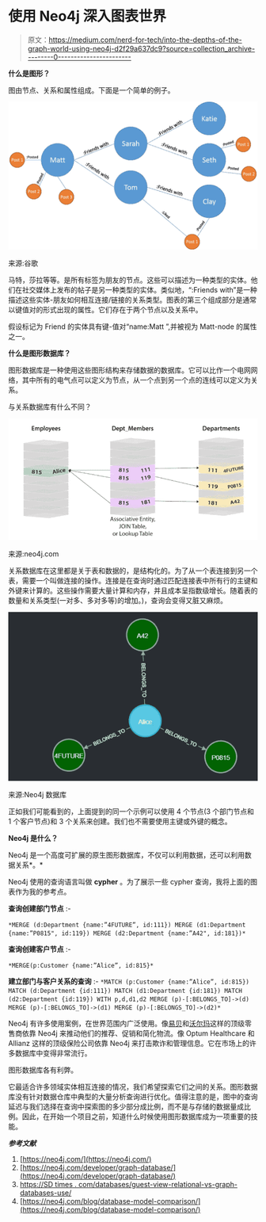 # 使用 Neo4j 深入图表世界

> 原文：<https://medium.com/nerd-for-tech/into-the-depths-of-the-graph-world-using-neo4j-d2f29a637dc9?source=collection_archive---------0----------------------->

**什么是图形？**

图由节点、关系和属性组成。下面是一个简单的例子。

![](img/41cdcda9f95df52040e433432889df4a.png)

来源:谷歌

马特，莎拉等等。是所有标签为朋友的节点。这些可以描述为一种类型的实体。他们在社交媒体上发布的帖子是另一种类型的实体。类似地，“:Friends with”是一种描述这些实体-朋友如何相互连接/链接的关系类型。图表的第三个组成部分是通常以键值对的形式出现的属性。它们存在于两个节点以及关系中。

假设标记为 Friend 的实体具有键-值对“name:Matt ”,并被视为 Matt-node 的属性之一。

**什么是图形数据库？**

图形数据库是一种使用这些图形结构来存储数据的数据库。它可以比作一个电网网络，其中所有的电气点可以定义为节点，从一个点到另一个点的连线可以定义为关系。

与关系数据库有什么不同？

![](img/d22ae02b4272b099429f5ba8bcc0c381.png)

来源:neo4j.com

关系数据库在这里都是关于表和数据的，是结构化的。为了从一个表连接到另一个表，需要一个叫做连接的操作。连接是在查询时通过匹配连接表中所有行的主键和外键来计算的。这些操作需要大量计算和内存，并且成本呈指数级增长。随着表的数量和关系类型(一对多、多对多等)的增加。)，查询会变得又脏又麻烦。

![](img/bb9073114fad22d5b9f59a0916d3bdb8.png)

来源:Neo4j 数据库

正如我们可能看到的，上面提到的同一个示例可以使用 4 个节点(3 个部门节点和 1 个客户节点)和 3 个关系来创建。我们也不需要使用主键或外键的概念。

**Neo4j 是什么？**

Neo4j 是一个高度可扩展的原生图形数据库，不仅可以利用数据，还可以利用数据关系*。*

Neo4j 使用的查询语言叫做 **cypher** 。为了展示一些 cypher 查询，我将上面的图表作为我的参考点。

**查询创建部门节点** :-

`*MERGE (d:Department {name:”4FUTURE”, id:111})
MERGE (d1:Department {name:”P0815", id:119})
MERGE (d2:Department {name:”A42", id:181})*`

**查询创建客户节点** :-

`*MERGE(p:Customer {name:”Alice”, id:815}*`

**建立部门与客户关系的查询** :- `*MATCH (p:Customer {name:”Alice”, id:815})
MATCH (d:Department {id:111})
MATCH (d1:Department {id:181})
MATCH (d2:Department {id:119})
WITH p,d,d1,d2 MERGE (p)-[:BELONGS_TO]->(d)
MERGE (p)-[:BELONGS_TO]->(d1)
MERGE (p)-[:BELONGS_TO]->(d2)*`

Neo4j 有许多使用案例，在世界范围内广泛使用。像[易贝](https://neo4j.com/blog/ebay-shopbot-graph-powered-conversational-commerce/?ref=who-uses)和[沃尔玛](https://neo4j.com/case-studies/walmart/?ref=who-uses)这样的顶级零售商依靠 Neo4j 来推动他们的推荐、促销和简化物流。像 Optum Healthcare 和 Allianz 这样的顶级保险公司依靠 Neo4j 来打击欺诈和管理信息。它在市场上的许多数据库中变得非常流行。

图形数据库各有利弊。

它最适合许多领域实体相互连接的情况，我们希望探索它们之间的关系。图形数据库没有针对数据仓库中典型的大量分析查询进行优化。值得注意的是，图中的查询延迟与我们选择在查询中探索图的多少部分成比例，而不是与存储的数据量成比例。因此，在开始一个项目之前，知道什么时候使用图形数据库成为一项重要的技能。

***参考文献***

1.  [https://neo4j.com/](https://neo4j.com/)
2.  [https://neo4j.com/developer/graph-database/](https://neo4j.com/developer/graph-database/)
3.  [https://SD times . com/databases/guest-view-relational-vs-graph-databases-use/](https://sdtimes.com/databases/guest-view-relational-vs-graph-databases-use/)
4.  [https://neo4j.com/blog/database-model-comparison/](https://neo4j.com/blog/database-model-comparison/)